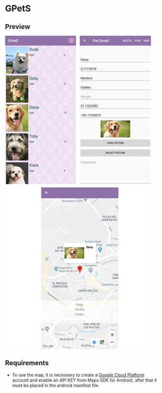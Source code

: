 # GPetS

## Preview
<img src="./images/GPetS_Preview.png" />

## Requirements
* To use the map, it is necessary to create a [Google Cloud Platform](https://console.cloud.google.com/getting-started) account and enable an API KEY from Maps SDK for Android, after that it must be placed in the android manifest file.
